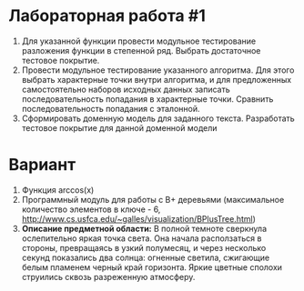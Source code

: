 # Лабораторная работа #1
1. Для указанной функции провести модульное тестирование разложения функции в степенной ряд. Выбрать достаточное тестовое покрытие.
2. Провести модульное тестирование указанного алгоритма. Для этого выбрать характерные точки внутри алгоритма, и для предложенных самостоятельно наборов исходных данных записать последовательность попадания в характерные точки. Сравнить последовательность попадания с эталонной.
3. Сформировать доменную модель для заданного текста.  Разработать тестовое покрытие для данной доменной модели

# Вариант 
1. Функция arccos(x)
2. Программный модуль для работы с B+ деревьями (максимальное количество элементов в ключе - 6, http://www.cs.usfca.edu/~galles/visualization/BPlusTree.html)
3. **Описание предметной области:**
В полной темноте сверкнула ослепительно яркая точка света. Она начала расползаться в стороны, превращаясь в узкий полумесяц, и через несколько секунд показались два солнца: огненные светила, сжигающие белым пламенем черный край горизонта. Яркие цветные сполохи струились сквозь разреженную атмосферу.
